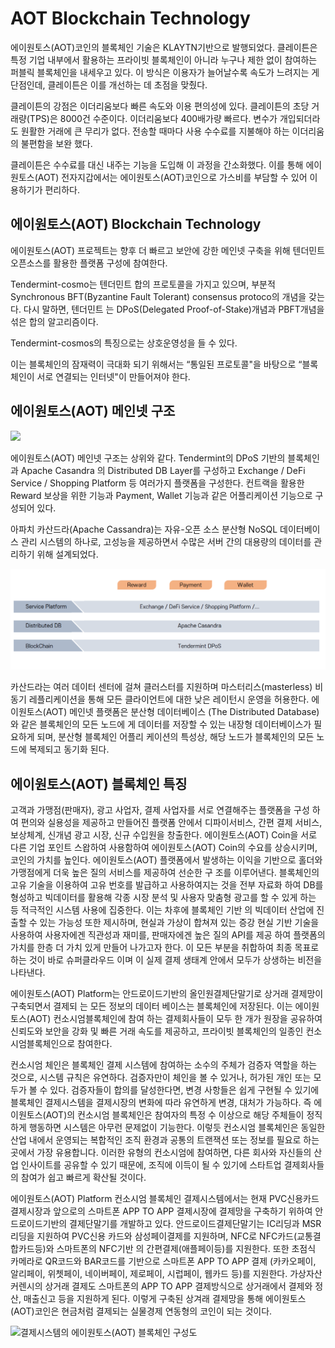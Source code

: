 # AOT Blockchain Technology

에이원토스(AOT)코인의 블록체인 기술은 KLAYTN기반으로 발행되었다. 클레이튼은 특정 기업 내부에서 활용하는 프라이빗 블록체인이 아니라 누구나 제한 없이 참여하는 퍼블릭 블록체인을 내세우고 있다. 이 방식은 이용자가 늘어날수록 속도가 느려지는 게 단점인데, 클레이튼은 이를 개선하는 데 초점을 맞췄다.&#x20;

클레이튼의 강점은 이더리움보다 빠른 속도와 이용 편의성에 있다. 클레이튼의 초당 거래량(TPS)은 8000건 수준이다. 이더리움보다 400배가량 빠르다. 변수가 개입되더라도 원활한 거래에 큰 무리가 없다. 전송할 때마다 사용 수수료를 지불해야 하는 이더리움의 불편함을 보완 했다.

클레이튼은 수수료를 대신 내주는 기능을 도입해 이 과정을 간소화했다. 이를 통해 에이원토스(AOT) 전자지갑에서는 에이원토스(AOT)코인으로 가스비를 부담할 수 있어 이용하기가 편리하다.

## 에이원토스(AOT) Blockchain Technology

에이원토스(AOT) 프로젝트는 향후 더 빠르고 보안에 강한 메인넷 구축을 위해 텐더민트 오픈소스를 활용한 플랫폼 구성에 참여한다.

Tendermint-cosmo는 텐더민트 합의 프로토콜을 가지고 있으며, 부분적 Synchronous BFT(Byzantine Fault Tolerant) consensus protoco의 개념을 갖는다. 다시 말하면, 텐더민트 는 DPoS(Delegated Proof-of-Stake)개념과 PBFT개념을 섞은 합의 알고리즘이다.&#x20;

Tendermint-cosmos의 특징으로는 상호운영성을 들 수 있다.

이는 블록체인의 잠재력이 극대화 되기 위해서는 “통일된 프로토콜"을 바탕으로 “블록체인이 서로 연결되는 인터넷"이 만들어져야 한다.

## 에이원토스(AOT) 메인넷 구조

![](.gitbook/assets/메인넷구조\_20220624.png)

에이원토스(AOT) 메인넷 구조는 상위와 같다. Tendermint의 DPoS 기반의 블록체인과 Apache Casandra 의 Distributed DB Layer를 구성하고 Exchange / DeFi Service / Shopping Platform 등 여러가지 플랫폼을 구성한다. 컨트랙을 활용한 Reward 보상을 위한 기능과 Payment, Wallet 기능과 같은 어플리케이션 기능으로 구성되어 있다.

아파치 카산드라(Apache Cassandra)는 자유-오픈 소스 분산형 NoSQL 데이터베이스 관리 시스템의 하나로, 고성능을 제공하면서 수많은 서버 간의 대용량의 데이터를 관리하기 위해 설계되었다.

![](.gitbook/assets/09.png)

카산드라는 여러 데이터 센터에 걸쳐 클러스터를 지원하며 마스터리스(masterless) 비동기 레플리케이션을 통해 모든 클라이언트에 대한 낮은 레이턴시 운영을 허용한다. 에이원토스(AOT) 메인넷 플랫폼은 분산형 데이터베이스 (The Distributed Database)와 같은 블록체인의 모든 노드에 게 데이터를 저장할 수 있는 내장형 데이터베이스가 필요하게 되며, 분산형 블록체인 어플리 케이션의 특성상, 해당 노드가 블록체인의 모든 노드에 복제되고 동기화 된다.

## 에이원토스(AOT) 블록체인 특징

고객과 가맹점(판매자), 광고 사업자, 결제 사업자를 서로 연결해주는 플랫폼을 구성 하여 편의와 실용성을 제공하고 만들어진 플랫폼 안에서 디파이서비스, 간편 결제 서비스, 보상체계, 신개념 광고 시장, 신규 수입원을 창출한다. 에이원토스(AOT) Coin을 서로 다른 기업 포인트 스왑하여 사용함하여 에이원토스(AOT) Coin의 수요를 상승시키며, 코인의 가치를 높인다. 에이원토스(AOT) 플랫폼에서 발생하는 이익을 기반으로 홀더와 가맹점에게 더욱 높은 질의 서비스를 제공하여 선순한 구 조를 이루어낸다. 블록체인의 고유 기술을 이용하여 고유 번호를 발급하고 사용하여지는 것을 전부 자료화 하여 DB를 형성하고 빅데이터를 활용해 각종 시장 분석 및 사용자 맞춤형 광고를 할 수 있게 하는 등 적극적인 시스템 사용에 집중한다. 이는 차후에 블록체인 기반 의 빅데이터 산업에 진출할 수 있는 가능성 또한 제시하며, 현실과 가상이 합쳐져 있는 증강 현실 기반 기술을 사용하여 사용자에겐 직관성과 재미를, 판매자에겐 높은 질의 API를 제공 하여 플랫폼의 가치를 한층 더 가치 있게 만들어 나가고자 한다. 이 모든 부분을 취합하여 최종 목표로 하는 것이 바로 슈퍼클라우드 이며 이 실제 결제 생태계 안에서 모두가 상생하는 비전을 나타낸다.

에이원토스(AOT) Platform는 안드로이드기반의 올인원결제단말기로 상거래 결제망이 구축되면서 결제되 는 모든 정보의 데이터 베이스는 블록체인에 저장된다. 이는 에이원토스(AOT) 컨소시엄블록체인에 참여 하는 결제회사들이 모두 한 개가 원장을 공유하여 신뢰도와 보안을 강화 및 빠른 거래 속도를 제공하고, 프라이빗 블록체인의 일종인 컨소시엄블록체인으로 참여한다.

컨소시엄 체인은 블록체인 결제 시스템에 참여하는 소수의 주체가 검증자 역할을 하는 것으로, 시스템 규칙은 유연하다. 검증자만이 체인을 볼 수 있거나, 허가된 개인 또는 모두가 볼 수 있다. 검증자들이 합의를 달성한다면, 변경 사항들은 쉽게 구현될 수 있기에 블록체인 결제시스템을 결제시장의 변화에 따라 유연하게 변경, 대처가 가능하다. 즉 에이원토스(AOT)의 컨소시엄 블록체인은 참여자의 특정 수 이상으로 해당 주체들이 정직하게 행동하면 시스템은 아무런 문제없이 기능한다. 이렇듯 컨소시엄 블록체인은 동일한 산업 내에서 운영되는 복합적인 조직 환경과 공통의 트랜잭션 또는 정보를 필요로 하는 곳에서 가장 유용합니다. 이러한 유형의 컨소시엄에 참여하면, 다른 회사와 자신들의 산업 인사이트를 공유할 수 있기 때문에, 조직에 이득이 될 수 있기에 스타트업 결제회사들의 참여가 쉽고 빠르게 확산될 것이다.

에이원토스(AOT) Platform 컨소시엄 블록체인 결제시스템에서는 현재 PVC신용카드 결제시장과 앞으로의 스마트폰 APP TO APP 결제시장에 결제망을 구축하기 위하여 안드로이드기반의 결제단말기를 개발하고 있다. 안드로이드결제단말기는 IC리딩과 MSR리딩을 지원하여 PVC신용 카드와 삼성페이결제를 지원하며, NFC로 NFC카드(교통결합카드등)와 스마트폰의 NFC기반 의 간편결제(애플페이등)를 지원한다. 또한 초점식 카메라로 QR코드와 BAR코드를 기반으로 스마트폰 APP TO APP 결제 (카카오페이, 알리페이, 위쳇페이, 네이버페이, 제로페이, 시럽페이, 웹카드 등)를 지원한다. 가상자산 커렌시의 상거래 결제도 스마트폰의 APP TO APP 결제방식으로 상거래에서 결제와 정산, 매출신고 등을 지원하게 된다. 이렇게 구축된 상겨래 결제망을 통해 에이원토스(AOT)코인은 현금처럼 결제되는 실물경제 연동형의 코인이 되는 것이다.

![결제시스템의 에이원토스(AOT) 블록체인 구성도](<.gitbook/assets/마스크 그룹 35.png>)
